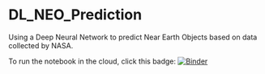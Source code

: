 # DL_NEO_Prediction
Using a Deep Neural Network to predict Near Earth Objects based on data collected by NASA.

To run the notebook in the cloud, click this badge:
[![Binder](https://mybinder.org/badge_logo.svg)](https://mybinder.org/v2/gh/Mike_D_Langdon/DL_NEO_Prediction/HEAD)
